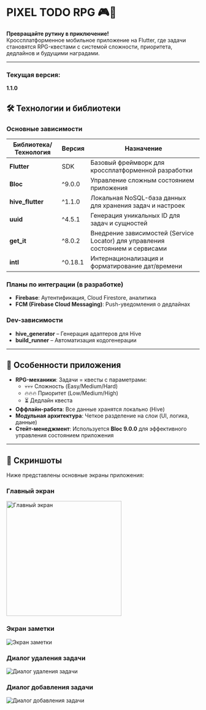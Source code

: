 
# PIXEL TODO RPG 🎮📝  
**Превращайте рутину в приключение!**  
Кроссплатформенное мобильное приложение на Flutter, где задачи становятся RPG-квестами с системой сложности, приоритета, дедлайнов и будущими наградами.

---

### Текущая версия:
**1.1.0**

## 🛠 Технологии и библиотеки

### Основные зависимости
| Библиотека/Технология | Версия | Назначение |
|-----------------------|--------|------------|
| **Flutter**           | SDK    | Базовый фреймворк для кроссплатформенной разработки |
| **Bloc**              | ^9.0.0 | Управление сложным состоянием приложения |
| **hive_flutter**      | ^1.1.0 | Локальная NoSQL-база данных для хранения задач и настроек |
| **uuid**              | ^4.5.1 | Генерация уникальных ID для задач и сущностей |
| **get_it**            | ^8.0.2 | Внедрение зависимостей (Service Locator) для управления состоянием и сервисами |
| **intl**              | ^0.18.1| Интернационализация и форматирование дат/времени |

### Планы по интеграции (в разработке)
- **Firebase**: Аутентификация, Cloud Firestore, аналитика  
- **FCM (Firebase Cloud Messaging)**: Push-уведомления о дедлайнах  

### Dev-зависимости
- **hive_generator** – Генерация адаптеров для Hive  
- **build_runner** – Автоматизация кодогенерации  

---

## 🌟 Особенности приложения
- **RPG-механики**: Задачи = квесты с параметрами:
  - 💀💀💀 Сложность (Easy/Medium/Hard)  
  - 🔥🔥🔥 Приоритет (Low/Medium/High)  
  - ⏳ Дедлайн квеста
- **Оффлайн-работа**: Все данные хранятся локально (Hive)  
- **Модульная архитектура**: Четкое разделение на слои (UI, логика, данные)  
- **Стейт-менеджмент**: Используется **Bloc 9.0.0** для эффективного управления состоянием приложения  

---

## 📸 Скриншоты

Ниже представлены основные экраны приложения:

### Главный экран
<img src="assets/screenshots/main_screenshot.jpg"  alt="Главный экран" width="300">

### Экран заметки
![Экран заметки](assets\screenshots\note_screenshot.jpg)

### Диалог удаления задачи
![Диалог удаления задачи](assets\screenshots\delete_task_screenshot.jpg)

### Диалог добавления задачи
![Диалог добавления задачи](assets\screenshots\add_task_screenshot.jpg)
